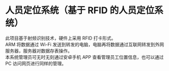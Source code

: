 # 人员定位系统（基于 RFID 的人员定位系统）</br>

此项目基于射频识别技术，硬件上采用 RFID 打卡形式。</br>
ARM 将数据通过 Wi-Fi 发送到转发的电脑，电脑再将数据通过互联网转发到外网服务器，服务器对数据存表操作。</br>
本系统管理员可无时无刻通过安卓手机 APP 查看管理员工位置信息，也可以通过 PC 访问网页进行同样的管理。</br>
